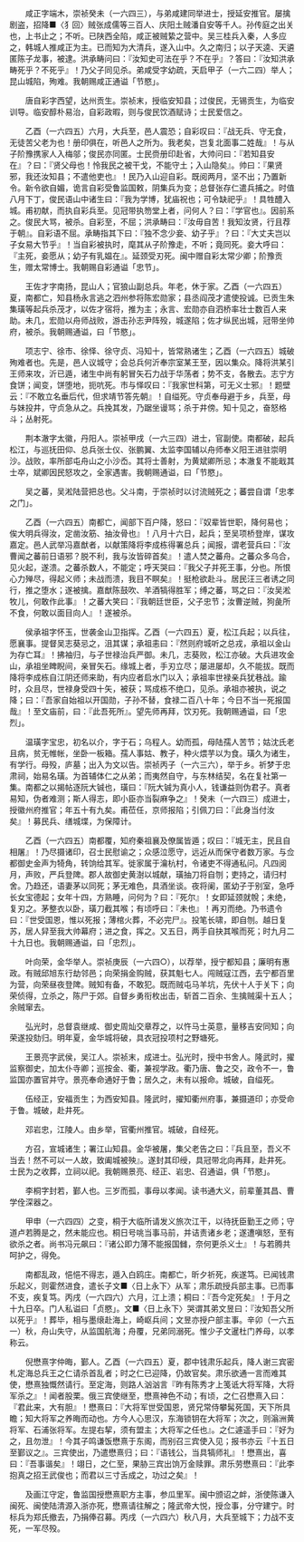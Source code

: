 <!-- { "loadSidebar": true } -->
　　咸正字端木，崇祯癸未（一六四三），与弟咸建同举进士，授延安推官。屡擒剧盗，招降■〈犭回〉贼张成儒等三百人、庆阳土贼潘自安等千人。孙传庭之出关也，上书止之；不听。已陕西全陷，咸正被贼絷之营中。吴三桂兵入秦，人多应之，韩城人推咸正为主。已而知为大清兵，遂入山中。久之南归；以子天逵、天遴匿陈子龙事，被逮。洪承畴问曰：『汝知史可法在乎？不在乎』？答曰：『汝知洪承畴死乎？不死乎』！乃父子同见杀。弟咸受字幼疏，天启甲子（一六二四）举人；昆山城陷，殉难。我朝赐咸正通谥「节愍」。

　　唐自彩字西望，达州贡生。崇祯末，授临安知县；过俊民，无锡贡生，为临安训导。临安醇朴易治，自彩政暇，则与俊民饮酒赋诗；士民爱信之。

　　乙酉（一六四五）六月，大兵至，邑人震恐；自彩叹曰：『战无兵、守无食，无徒苦父老为也！册印俱在，听邑人之所为。我老矣，岂复北面事二姓哉』！与从子阶豫携家人入梅邬；俊民亦同匿。士民赍册印赴省，大帅问曰：『若知县安在』？曰：『贤父母也！怜我民之被干戈，不能守土；入山隐矣』。帅曰：『果贤邪，我还汝知县；不遣他吏也』！民乃入山迎自彩。既阅两月，坚不出；乃置新令。新令欲自媚，诡言自彩受鲁监国敕，阴集兵为变；总督张存仁遣兵捕之。时值八月下丁，俊民语山中诸生曰：『我为学博，犹庙祝也；可令缺祀乎』！具牲醴入城。甫初献，而执自彩兵至。见冠带执笏堂上者，问何人？曰：『学官也』。因前系之。俊民大骂，被杀。自彩至，不屈；洪承畴曰：『汝毋自苦！我知汝贤，行且荐于朝』。自彩语不屈。承畴指其下曰：『独不念少妾、幼子乎』？曰：『大丈夫岂以子女易大节乎』！当自彩被执时，麾其从子阶豫走，不听；竟同死。妾大呼曰：『主死，妾愿从；幼子有乳媪在』。延颈受刃死。闽中赠自彩太常少卿；阶豫贡生，赠太常博士。我朝赐自彩通谥「忠节」。

　　王佐才字南扬，昆山人；官狼山副总兵。年老，休于家。乙酉（一六四五）夏，南都亡，知县杨永言逃之泗州参将陈宏勋家；县丞阎茂才遣使投诚。已贡生朱集璜等起兵杀茂才，以佐才宿将，推为主；永言、宏勋亦自泗桥率壮士数百人来助。未几，宏勋以舟师战败，游击孙志尹阵殁，城遂陷；佐才纵民出城，冠带坐帅府，被杀。我朝赐通谥，曰「节愍」。

　　项志宁、徐市、徐怿、徐守贞、冯知十，皆常熟诸生；乙酉（一六四五）城破殉难者也。先是，邑人议城守；会总兵何沂奉宗室某王至，因以集众。降将洪某引王师来攻，沂已遁，诸生中尚有躬冒矢石力战于华荡者；势不支，各散去。志宁方食饼；闻变，饼堕地，扼吭死。市与怿叹曰：『我家世科第，可无义士邪』！题壁云：『不敢立名垂后代，但求靖节答先朝』！自缢死。守贞奉母避于乡，兵至，母与妹投井，守贞急从之。兵挽其发，乃踞坐谩骂；杀于井傍。知十见之，奋怒格斗；丛射死。

　　荆本澈字太徽，丹阳人。崇祯甲戌（一六三四）进士，官副使。南都破，起兵松江，与巡抚田仰、总兵张士仪、张鹏翼、太监李国辅以舟师奉义阳王进驻崇明沙。战败，率所部屯舟山之小沙岙。其将士善射，为黄斌卿所忌；本澈复不能戢其士卒，斌卿因民怒攻之，全家遇害。我朝赐通谥，曰「节愍」。

　　吴之蕃，吴淞陆营把总也。父斗南，于崇祯时以讨流贼死之；蕃尝自谓「忠孝之门」。

　　乙酉（一六四五）南都亡，闻部下百户降，怒曰：『奴辈皆世职，降何易也；俟大明兵得汝，定凿汝筋、抽汝骨也』！八月十六日，起兵；至吴项桥登岸，谋攻嘉定。邑人武举冯嘉猷者，以献策降将李成栋得署总兵；闻报，谓老营兵曰：『汝曹闻之蕃前日语邪？脱不利，我与汝皆碎首矣』！遣人焚之蕃舟。之蕃众多乌合，见火起，遂溃。之蕃杀数人，不能定；呼天哭曰：『我父子并死王事，分也。所恨心力殚尽，得起义师；未战而溃，我目不瞑矣』！挺枪欲赴斗。居民汪三者诱之同行，推之堕水；遂被擒。嘉猷陈鼓吹、羊酒犒得胜军；缚之蕃，骂之曰：『汝吴淞牧儿，何敢作此事』！之蕃大笑曰：『我朝廷世臣，父子忠节；汝曹逆贼，狗彘所不食，何敢以面目向人』！遂被杀。

　　侯承祖字怀玉，世袭金山卫指挥。乙酉（一六四五）夏，松江兵起；以兵往，愿襄事。提督吴志葵忌之，沮其谋；承祖恚曰：『然则府城听之总戎，承祖以金山为存亡耳』！拂袖归，与子世禄治兵严御。未几，志葵败，松江亦破。大兵进攻金山，承祖坐睥睨间，亲冒矢石。缘城上者，手刃立尽；屡进屡却，久不能拔。既而降将李成栋自江阴还师来助，有内应者启水门以入；承祖率世禄亲兵犹巷战。踰时，众且尽，世禄身受四十矢，被获；骂成栋不绝口，见杀。承祖亦被执，说之降；曰：『吾家自始祖以开国勋，子孙不替，食禄二百八十年；今日不当一死报国哉』！至文庙前，曰：『此吾死所』。望先师再拜，饮刃死。我朝赐通谥，曰「忠烈」。

　　温璜字宝忠，初名以介，字于石；乌程人。幼而孤，母陆孺人苦节；姑沈氏老且病，贫无帷帐，坐卧一板箱。孺人事姑、教子，种火煨芋以为食。璜久为诸生，有学行。母殁，庐墓；出入为文以告。崇祯丙子（一六三六），举于乡。祈梦于忠肃祠，始易名璜。为首辅体仁之从弟；而夷然自守，与东林结契，名在复社第一集。南都之以揭帖逐阮大铖也，璜曰：『阮大铖为真小人，钱谦益则伪君子。真者易知，伪者难测；斯人得志，即小臣亦当裂麻争之』！癸未（一六四三）成进士，授徽州府推官；年五十有九矣。甫莅任，京师报陷；引佩刀曰：『此身当付汝矣』！募民兵、缮城堞，为保障计。

　　乙酉（一六四五）南都覆，知府秦祖襄及僚属皆遁；叹曰：『城无主，民且自相屠』！乃尽摄诸印，召士民慰谕之；众感泣愿守，远近从而保守者数万家。与佥都御史金声为犄角，转饷给其军。徙家属于瀹杭村，令诸吏不得通私问。凡四阅月，声败，严兵登陴。郡人故御史黄澍以城献，璜抽刀将自刎；吏持之，请归村舍。乃趋还，语妻茅以同死；茅无难色，具酒坐谈。夜将阑，匿幼子于别室，急呼长女宝德起；女年十四，方熟睡，问何为？曰：『死尔』！女即延颈就帨；未绝，复刃之。茅整衣以卧，璜刀截其喉；有顷呼曰：『未也』！再刃而绝。乃书遗令曰：『世受国恩，惟以死报；薄棺火葬，不必完尸』。投笔长啸，即自刎。越日复苏，居人舁至我大帅幕府；进之食，挥之。又五日，两手自抉其喉而死；时九月二十九日也。我朝赐通谥，曰「忠烈」。

　　叶向荣，金华举人。崇祯庚辰（一六四○），以荐举，授宁都知县；廉明有惠政。有贼邱旭东行劫邻邑；向荣捐金购贼，获其魁七人。闯贼寇江西，去宁都百里为营，向荣昼夜登陴。贼知有备，不敢犯。既而贼屯马羊坑，先伏十人于关下；向荣侦得，立杀之，陈尸于郊。自督乡勇衔枚出击，斩首二百余、生擒贼渠十五人；余贼窜去。

　　弘光时，总督袁继咸、御史周灿交章荐之，以忤马士英意，量移吉安同知；向荣遂投劾归。明年夏，金华城将破，具衣冠投项村之野塘死。

　　王景亮字武侯，吴江人。崇祯末，成进士。弘光时，授中书舍人。隆武时，擢监察御史，加太仆寺卿；巡按金、衢，兼视学政。衢乃唐、鲁之交，政令不一，鲁监国亦置官并守。景亮奉命通好于鲁；居久之，未有以报命。城破，自缢死。

　　伍经正，安福贡生；为西安知县。隆武时，擢知衢州府事，兼摄道印；亦受命于鲁。城破，赴井死。

　　邓岩忠，江陵人。由乡举，官衢州推官。城破，自经死。

　　方召，宣城诸生；署江山知县。金华被屠，集父老告之曰：『兵且至，吾义不当去！然不可以一人故，致阖城被殃』。遂封其印绶，具冠带北向再拜，赴井死。士民为之收葬，立祠以祀。我朝赐景亮、经正、岩忠、召通谥，俱「节愍」。

　　李桐字封若，鄞人也。三岁而孤，事母以孝闻。读书通大义，前辈董其昌、曹学佺深器之。

　　甲申（一六四四）之变，桐于大临所请发义旅次江干，以待抚臣勤王之师；守道卢若腾是之，然未能应也。桐日号咷当事马前，并诘责诸乡老；遂遭嗔怒，至有欲杀之者。尚书冯元飙曰：『诸公即力薄不能报国雠，奈何更杀义士』！与若腾共呵护之，得免。

　　南都乱政，悒悒不得志，遁入白鸥庄。南都亡，昕夕祈死，疾遂笃。已闻钱肃乐起义，则霍然进食，遣长子文■〈日上永下〉从军；肃乐疏授兵部主事。已而事不支，疾复笃。丙戌（一六四六）六月，江上溃；桐曰：『吾今定死矣』！于月之十九日卒。门人私谥曰「贞愍」。文■〈日上永下〉哭谓其弟文昱曰：『汝知吾父所以死乎』！葬毕，相与墨缞赴海上，崎岖兵间；文昱亦授户部主事。辛卯（一六五一）秋，舟山失守，从监国航海；舟覆，兄弟同溺死。惟少子文暹杜门养母，以孝称云。

　　倪懋熹字仲晦，鄞人。乙酉（一六四五）夏，郡中钱肃乐起兵，降人谢三宾密札定海总兵王之仁请杀首乱者；时之仁已迎降，仍故官矣。肃乐欲通一言而难其使，懋熹独慨然请行。至定海，则路人汹汹言『昨有陈秀才上笺诋大将军降，大将军杀之』！闻者股栗。俄三宾使继至，懋熹神色不动；有顷，之仁召懋熹入曰：『君此来，大有胆』！懋熹曰：『大将军世受国恩，贤兄常侍攀髯死国，天下所具瞻；知大将军之养晦而动也。方今人心思汉，东海锁钥在大将军；次之，则滃洲黄将军、石浦张将军。左提右挈，须有盟主；大将军之任也』。之仁遽遥手曰：『好为之，且勿泄』！今其子鸣谦饭懋熹于东阁，而别召三宾使入见；报书亦云『十五日至鄞议之』。三宾使出，乃遣懋熹归；曰：『语钱公，当具犒师礼』！懋熹出，喜曰：『吾事谐矣』！翊日，之仁至，果胁三宾出饷万金赎罪。肃乐劳懋熹曰：『此李抱真之招王武俊也；而君以三寸舌成之，功过之矣』！

　　及画江守定，鲁监国授懋熹职方主事，参瓜里军。闽中颁诏之衅，浙使陈谦入闽死、闽使陆清源入浙亦死，懋熹请往解之；隆武帝大悦，授佥事，分守建宁。时标兵为郑氏撤去，乃捐俸召募。丙戌（一六四六）秋八月，大兵至城下；力战不支死，一军尽殁。

